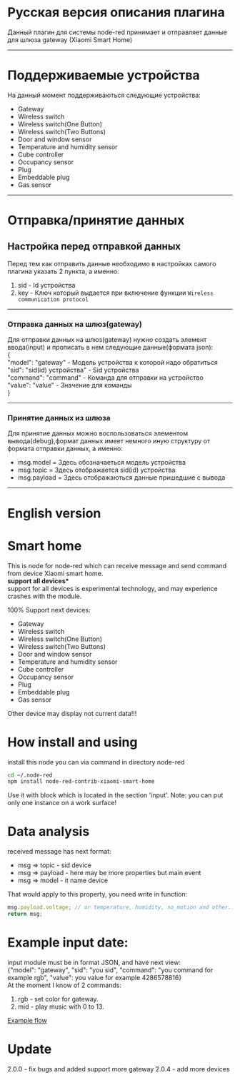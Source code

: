 # Русская версия описания плагина
Данный плагин для системы node-red принимает и отправляет данные для шлюза gateway (Xiaomi Smart Home)
****
# Поддерживаемые устройства
На данный момент поддерживаються следующие устройства:
- Gateway
- Wireless switch
- Wireless switch(One Button)
- Wireless switch(Two Buttons)
- Door and window sensor
- Temperature and humidity sensor
- Cube controller
- Occupancy sensor
- Plug
- Embeddable plug
- Gas sensor
****
# Отправка/принятие данных
## Настройка перед отправкой данных
Перед тем как отправить данные необходимо в настройках самого плагина указать 2 пункта, а именно:
1. sid - Id устройства
2. key - Ключ который выдается при включение функции `Wireless communication protocol`
****
### Отправка данных на шлюз(gateway)
Для отправки данных на шлюз(gateway) нужно создать элемент ввода(input) и прописать в нем следующие данные(формата json):<br>
{ <br>
  "model": "gateway" - Модель устройства к которой надо обратиться <br>
  "sid": "sid(id) устройства"  - Sid устройства <br>
  "command": "command" - Команда для отправки на устройство <br>
  "value": "value" - Значение для команды <br>
} <br>
****
### Принятие данных из шлюза
Для принятие данных можно воспользоваться элементом вывода(debug),формат данных имеет немного иную структуру от формата отправки данных, а именно:
- msg.model =  Здесь обозначаеться модель устройства
- msg.topic = Здесь отображается sid(id) устройства
- msg.payload = Здесь отображаються данные пришедшие с вывода
****
# English version
# Smart home
This is node for node-red which can receive message and send command from device Xiaomi smart home.<br>
<b>support all devices*</b> <br>
support for all devices is experimental technology, and may experience crashes with the module.

100% Support next devices:
- Gateway
- Wireless switch
- Wireless switch(One Button)
- Wireless switch(Two Buttons)
- Door and window sensor
- Temperature and humidity sensor
- Cube controller
- Occupancy sensor
- Plug
- Embeddable plug
- Gas sensor

Other device may display not current data!!!

# How install and using
install this node you can via command in directory node-red
```sh
cd ~/.node-red
npm install node-red-contrib-xiaomi-smart-home
```
Use it with block which is located in the section 'input'.
Note: you can put only one instance on a work surface!

# Data analysis
received message has next format:
- msg => topic - sid device
- msg => payload  - here may be more properties but main event
- msg => model - it name device

That would apply to this property, you need write in function:
```javascript
msg.payload.voltage; // or temperature, humidity, no_motion and other...
return msg;
```
# Example input date:
input module must be in format JSON, and have next view: <br>
{"model": "gateway", "sid": "you sid", "command": "you command for example rgb", "value": you value for example 4286578816} <br>
At the moment I know of 2 commands: <br>
1. rgb - set color for gateway.
2. mid - play music with 0 to 13.

<a href="https://flows.nodered.org/flow/a35d538fcb9be04fcc2f2fcfc88ed9b3">Example flow</a>

# Update
2.0.0 - fix bugs and added support more gateway
2.0.4 - add more devices
